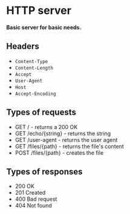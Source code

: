 # HTTP server

**Basic server for basic needs.**

## Headers

- `Content-Type`
- `Content-Length`
- `Accept`
- `User-Agent`
- `Host`
- `Accept-Encoding`

## Types of requests

- GET / - returns a 200 OK
- GET /echo/{string} - returns the string
- GET /user-agent - returns the user agent
- GET /files/{path} - returns the file's content
- POST /files/{path} - creates the file

## Types of responses

- 200 OK
- 201 Created
- 400 Bad request
- 404 Not found